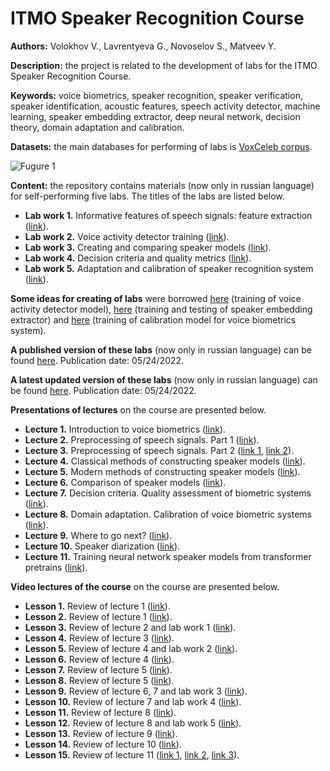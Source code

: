 # ITMO Speaker Recognition Course

**Authors:** Volokhov V., Lavrentyeva G., Novoselov S., Matveev Y.

**Description:** the project is related to the development of labs for the ITMO Speaker Recognition Course.

**Keywords:** voice biometrics, speaker recognition, speaker verification, speaker identification, acoustic features, speech activity detector, machine learning, speaker embedding extractor, deep neural network, decision theory, domain adaptation and calibration.

**Datasets:** the main databases for performing of labs is [VoxCeleb corpus](https://www.robots.ox.ac.uk/~vgg/data/voxceleb/).

![Fugure 1](https://analyticsindiamag.com/wp-content/uploads/2020/12/image.png "VoxCeleb. A large scale audio-visual dataset of human speech")

**Content:** the repository contains materials (now only in russian language) for self-performing five labs. The titles of the labs are listed below.

- **Lab work 1.** Informative features of speech signals: feature extraction ([link](https://github.com/itmo-mbss-lab/sr_labs_book/tree/main/lab1)).
- **Lab work 2.** Voice activity detector training                           ([link](https://github.com/itmo-mbss-lab/sr_labs_book/tree/main/lab2)).
- **Lab work 3.** Creating and comparing speaker models                      ([link](https://github.com/itmo-mbss-lab/sr_labs_book/tree/main/lab3)).
- **Lab work 4.** Decision criteria and quality metrics                      ([link](https://github.com/itmo-mbss-lab/sr_labs_book/tree/main/lab4)).
- **Lab work 5.** Adaptation and calibration of speaker recognition system   ([link](https://github.com/itmo-mbss-lab/sr_labs_book/tree/main/lab5)).

**Some ideas for creating of labs** were borrowed [here](https://voicebiometry.org/) (training of voice activity detector model), [here](https://github.com/clovaai/voxceleb_trainer) (training and testing of speaker embedding extractor) and [here](https://github.com/alumae/sv_score_calibration) (training of calibration model for voice biometrics system). 

**A published version of these labs** (now only in russian language) can be found [here](https://books.ifmo.ru/file/pdf/3087.pdf). Publication date: 05/24/2022. 

**A latest updated version of these labs** (now only in russian language) can be found [here](https://disk.yandex.ru/i/-jFmJ9eXyPNXCw). Publication date: 05/24/2022. 

**Presentations of lectures** on the course are presented below. 

- **Lecture 1.** Introduction to voice biometrics                                   ([link](https://disk.yandex.ru/i/XLZRbdnMTjZk7g)).
- **Lecture 2.** Preprocessing of speech signals. Part 1                            ([link](https://disk.yandex.ru/i/jlT7_SttB5jb4w)).
- **Lecture 3.** Preprocessing of speech signals. Part 2                            ([link 1](https://disk.yandex.ru/i/2i9yWRRaMbKf4Q), [link 2](https://disk.yandex.ru/i/y3IqRtSXyfqxAw)).
- **Lecture 4.** Classical methods of constructing speaker models                   ([link](https://disk.yandex.ru/i/lq4pkh-s86BiyQ)).
- **Lecture 5.** Modern methods of constructing speaker models                      ([link](https://disk.yandex.ru/i/Wd7xFEQ9m7YeNA)).
- **Lecture 6.** Comparison of speaker models                                       ([link](https://disk.yandex.ru/i/6b_HbKwU8uMVHA)).
- **Lecture 7.** Decision criteria. Quality assessment of biometric systems         ([link](https://disk.yandex.ru/i/sLp1dxME5pyM6Q)).
- **Lecture 8.** Domain adaptation. Calibration of voice biometric systems          ([link](https://disk.yandex.ru/i/pn1zYCXppRBiDw)).
- **Lecture 9.** Where to go next?                                                  ([link](https://disk.yandex.ru/i/UNCgcUSwItgyjQ)).
- **Lecture 10.** Speaker diarization                                               ([link](https://disk.yandex.ru/i/-gFJ54A5MiC-JQ)).
- **Lecture 11.** Training neural network speaker models from transformer pretrains ([link](https://disk.yandex.ru/i/wIc8yqQlnAVgRQ)).

**Video lectures of the course** on the course are presented below. 

- **Lesson 1.** Review of lecture 1 ([link](https://disk.yandex.ru/i/eE2zRdK824BfWg)).
- **Lesson 2.** Review of lecture 1 ([link](https://disk.yandex.ru/i/vcL2cLo5l-vucg)).
- **Lesson 3.** Review of lecture 2 and lab work 1 ([link](https://disk.yandex.ru/i/QKyrIKrT3aKMyA)).
- **Lesson 4.** Review of lecture 3 ([link](https://disk.yandex.ru/i/cB0lxDyyTUmf3g)).
- **Lesson 5.** Review of lecture 4 and lab work 2 ([link](https://disk.yandex.ru/i/nanwr3H9lgILbQ)).
- **Lesson 6.** Review of lecture 4 ([link](https://disk.yandex.ru/i/UJzGND2jiv-_yQ)).
- **Lesson 7.** Review of lecture 5 ([link](https://disk.yandex.ru/i/ypyxRBaY5GBZ-w)).
- **Lesson 8.** Review of lecture 5 ([link](https://disk.yandex.ru/i/fOnioq7UFOD_Pg)).
- **Lesson 9.** Review of lecture 6, 7 and lab work 3 ([link](https://disk.yandex.ru/i/lV1ElqLJb4Xx1A)).
- **Lesson 10.** Review of lecture 7 and lab work 4 ([link](https://disk.yandex.ru/i/H5oZt86DZAW2cA)).
- **Lesson 11.** Review of lecture 8 ([link](https://disk.yandex.ru/i/ospacUMfH0VJ-w)).
- **Lesson 12.** Review of lecture 8 and lab work 5 ([link](https://disk.yandex.ru/i/oWoZBnPCz_hvMw)).
- **Lesson 13.** Review of lecture 9 ([link](https://disk.yandex.ru/i/hK4Z0E7pbpooeQ)).
- **Lesson 14.** Review of lecture 10 ([link](https://disk.yandex.ru/i/yi2MVO1NhWIPiQ)).
- **Lesson 15.** Review of lecture 11 ([link 1](https://disk.yandex.ru/i/-HoaGBjHU6z-TA), [link 2](https://disk.yandex.ru/i/cuTFtdSDfCyFeQ), [link 3](https://disk.yandex.ru/i/2iotTvwNyIVzeg)).
